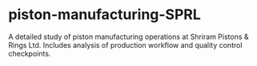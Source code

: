 # piston-manufacturing-SPRL
A detailed study of piston manufacturing operations at Shriram Pistons &amp; Rings Ltd. Includes analysis of production workflow and quality control checkpoints.
